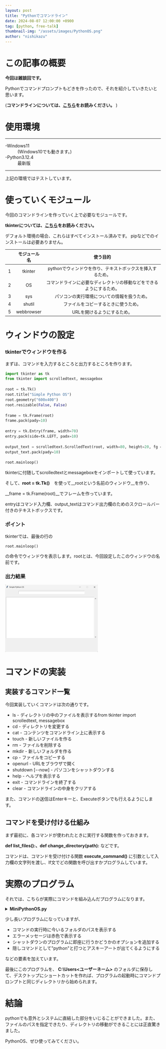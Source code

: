 ```yaml
---
layout: post
title: "Pythonでコマンドライン"
date: 2024-08-07 12:00:00 +0900
tag: [python, free-talk]
thumbnail-img: "/assets/images/PythonOS.png"
author: "nishikazu"
---
```

# この記事の概要
__今回は雑談回です。__

Pythonでコマンドプロンプトもどきを作ったので、それを紹介していきたいと思います。

(__コマンドラインについては、[こちら](https://qiita.com/momo1010/items/adcef12d0c631785499f)をお読みください。__
)
# 使用環境
* * *
<dl>
<dt>-Windows11</dt>
<dd>(Windows10でも動きます。)</dd>
<dt>-Python3.12.4</dt>
<dd>最新版</dd>
</dl>

* * *


上記の環境ではテストしています。



# 使っていくモジュール
今回のコマンドラインを作っていく上で必要なモジュールです。

__tkinterについては、[こちら](https://ja.wikipedia.org/wiki/Tkinter)をお読みください。__

デフォルト環境の場合、これらはすべてインストール済みです。
pipなどでのインストールは必要ありません。

|　  |__モジュール名__|__使う目的__|
|:--:|:-------------:|:---------:|
|  1 |  tkinter      | pythonでウィンドウを作り、テキストボックスを挿入するため。|
|  2 |     OS        |    コマンドラインに必要なディレクトリの移動などをできるようにするため。|
|  3 |  sys          | パソコンの実行環境についての情報を扱うため。|
|  4 | shutil        | ファイルをコピーするときに使うため。|
|  5 | webbrowser    | URLを開けるようにするため。|

# ウィンドウの設定
### tkinterでウィンドウを作る
まずは、コマンドを入力するところと出力するところを作ります。

```python:command_window.py
import tkinter as tk
from tkinter import scrolledtext, messagebox

root = tk.Tk()
root.title("Simple Python OS")
root.geometry("600x400")
root.resizable(False, False)

frame = tk.Frame(root)
frame.pack(pady=10)

entry = tk.Entry(frame, width=70)
entry.pack(side=tk.LEFT, padx=10)

output_text = scrolledtext.ScrolledText(root, width=80, height=20, fg = "black",wrap=tk.WORD, bg='white',insertbackground='black')
output_text.pack(pady=10)

root.mainloop()

```
tkinterに付随してscrolledtextとmessageboxをインポートして使っています。


そして、__root = tk.Tk()__　を使って__rootという名前のウィンドウ__を作り、

__frame = tk.Frame(root)__でフレームを作っています。

entryはコマンド入力欄、output_textはコマンド出力欄のためのスクロールバー付きのテキストボックスです。

### ポイント
tkinterでは、最後の行の
```
root.mainloop()
```
の命令でウィンドウを表示します。rootとは、今回設定したこのウィンドウの名前です。

### 出力結果
<img width="300" src="/assets/images/tkinter_window_practice.png">

# コマンドの実装

## 実装するコマンド一覧

今回実装していくコマンドは次の通りです。

* ls               - ディレクトリの中のファイルを表示するfrom tkinter import scrolledtext, messagebox
* cd <path>        - ディレクトリを変更する
* cat <filename>   - コンテンツをコマンドライン上に表示する
* touch <filename> - 新しいファイルを作る
* rm <filename>    - ファイルを削除する
* mkdir <dirname>  - 新しいフォルダを作る
* cp <src> <dest>  - ファイルをコピーする
* openurl <url>    - URLをブラウザで開く
* shutdown [--now] - パソコンをシャットダウンする
* help             - ヘルプを表示する
* exit             - コマンドラインを終了する
* clear            - コマンドラインの中身をクリアする

また、コマンドの送信はEnterキーと、Executeボタンでも行えるようにします。

## コマンドを受け付ける仕組み
まず最初に、各コマンドが使われたときに実行する関数を作っておきます。

**def list_files():、def change_directory(path):**
などです。

コマンドは、コマンドを受け付ける関数
**execute_command()**
に引数として入力欄の文字列を渡し、If文でどの関数を呼び出すかプログラムしています。

# 実際のプログラム

それでは、こちらが実際にコマンドを組み込んだプログラムになります。

**<details><summary>MiniPythonOS.py</summary>**
```python
import os
import sys
import shutil
import tkinter as tk
from tkinter import scrolledtext, messagebox
import webbrowser
def list_files():
    files = "\n".join(os.listdir('.'))
    output_text.insert(tk.END, f"{os.getcwd()} >>> ls\n{files}\n\n", "command")
def change_directory(path):
    try:
        os.chdir(path)
        output_text.insert(tk.END, f"{os.getcwd()} >>> cd {path}\nChanged directory to {os.getcwd()}\n\n", "command")
    except Exception as e:
        output_text.insert(tk.END, f"{os.getcwd()} >>> cd {path}\nError: {e}\n\n", "error")
def read_file(filename):
    try:
        with open(filename, 'r') as file:
            output_text.insert(tk.END, f"{os.getcwd()} >>> cat {filename}\n" + file.read() + "\n\n", "command")
    except Exception as e:
        output_text.insert(tk.END, f"{os.getcwd()} >>> cat {filename}\nError: {e}\n\n", "error")
def create_file(filename):
    try:
        with open(filename, 'w') as file:
            file.write('')
        output_text.insert(tk.END, f"{os.getcwd()} >>> touch {filename}\nFile '{filename}' created.\n\n", "command")
    except Exception as e:
        output_text.insert(tk.END, f"{os.getcwd()} >>> touch {filename}\nError: {e}\n\n", "error")
def delete_file(filename):
    if messagebox.askyesno("Confirm Delete", f"Are you sure you want to delete '{filename}'?"):
        try:
            os.remove(filename)
            output_text.insert(tk.END, f"{os.getcwd()} >>> rm {filename}\nFile '{filename}' deleted.\n\n", "command")
        except Exception as e:
            output_text.insert(tk.END, f"{os.getcwd()} >>> rm {filename}\nError: {e}\n\n", "error")
    else:
        output_text.insert(tk.END, f"{os.getcwd()} >>> rm {filename}\nDelete cancelled.\n\n", "command")
def create_directory(dirname):
    try:
        os.mkdir(dirname)
        output_text.insert(tk.END, f"{os.getcwd()} >>> mkdir {dirname}\nDirectory '{dirname}' created.\n\n", "command")
    except Exception as e:
        output_text.insert(tk.END, f"{os.getcwd()} >>> mkdir {dirname}\nError: {e}\n\n", "error")
def copy_file(src, dest):
    try:
        shutil.copy(src, dest)
        output_text.insert(tk.END, f"{os.getcwd()} >>> cp {src} {dest}\nFile '{src}' copied to '{dest}'.\n\n", "command")
    except Exception as e:
        output_text.insert(tk.END, f"{os.getcwd()} >>> cp {src} {dest}\nError: {e}\n\n", "error")
def shutdown(now=False):
    if now:
        output_text.insert(tk.END, f"{os.getcwd()} >>> shutdown --now\nShutting down immediately...\n\n", "command")
        root.quit()
        os.system("shutdown -s -f -t 0")
    else:
        output_text.insert(tk.END, f"{os.getcwd()} >>> shutdown\nShutting down...\n\n", "command")
        root.quit()
        os.system("shutdown -s")
def open_browser(url):
    try:
        webbrowser.open(url)
        output_text.insert(tk.END, f"{os.getcwd()} >>> open {url}\nOpening {url} in browser...\n\n", "command")
    except Exception as e:
        output_text.insert(tk.END, f"{os.getcwd()} >>> open {url}\nError: {e}\n\n", "error")
def clear_command():
    output_text.delete(1.0, tk.END)
    output_text.insert(tk.END, "Welcome to Simple Python OS! Type 'help' to see available commands.\n\n")
def python():
    pythontext = """
 ######   ##  ##   ######   ##   ##   #####   ##   ##
  ##  ##  ##  ##   # ## #   ##   ##  ##   ##  ###  ##
  ##  ##  ##  ##     ##     ##   ##  ##   ##  #### ##
  #####    ####      ##     #######  ##   ##  ## ####
  ##        ##       ##     ##   ##  ##   ##  ##  ###
  ##        ##       ##     ##   ##  ##   ##  ##   ##
 ####      ####     ####    ##   ##   #####   ##   ##

"""
    output_text.insert(tk.END,pythontext)
def show_help():
    help_text = """
Available commands:
ls               - List files in the current directory
cd <path>        - Change directory
cat <filename>   - Display file content
touch <filename> - Create a new file
rm <filename>    - Delete a file
mkdir <dirname>  - Create a new directory
cp <src> <dest>  - Copy a file
openurl <url>    - Open URL in web browser
shutdown [--now] - Shutdown the system
help             - Show this help message
exit             - Exit the program
clear            - Clear the commandline
"""
    output_text.insert(tk.END, f"{os.getcwd()} >>> help\n{help_text}\n\n", "command")
def execute_command(event=None):
    command = entry.get().strip().split()
    entry.delete(0, tk.END)
    if not command:
        return
    cmd = command[0].lower()
    options = command[1:]
    if cmd == 'exit':
        output_text.insert(tk.END, f"{os.getcwd()} >>> exit\nExiting...\n\n", "command")
        root.quit()
    elif cmd == 'ls':
        list_files()
    elif cmd == 'cd':
        if options:
            change_directory(options[0])
        else:
            output_text.insert(tk.END, f"{os.getcwd()} >>> cd\nUsage: cd <path>\n\n", "error")
    elif cmd == 'cat':
        if options:
            read_file(options[0])
        else:
            output_text.insert(tk.END, f"{os.getcwd()} >>> cat\nUsage: cat <filename>\n\n", "error")
    elif cmd == 'touch':
        if options:
            create_file(options[0])
        else:
            output_text.insert(tk.END, f"{os.getcwd()} >>> touch\nUsage: touch <filename>\n\n", "error")
    elif cmd == 'rm':
        if options:
            delete_file(options[0])
        else:
            output_text.insert(tk.END, f"{os.getcwd()} >>> rm\nUsage: rm <filename>\n\n", "error")
    elif cmd == 'mkdir':
        if options:
            create_directory(options[0])
        else:
            output_text.insert(tk.END, f"{os.getcwd()} >>> mkdir\nUsage: mkdir <dirname>\n\n", "error")
    elif cmd == 'cp':
        if len(options) > 1:
            copy_file(options[0], options[1])
        else:
            output_text.insert(tk.END, f"{os.getcwd()} >>> cp\nUsage: cp <src> <dest>\n\n", "error")
    elif cmd == 'openurl':
        if options:
            open_browser(options[0])
        else:
            output_text.insert(tk.END, f"{os.getcwd()} >>> open\nUsage: open <url>\n\n", "error")
    elif cmd == 'shutdown':
        if '--now' in options:
            shutdown(now=True)
        else:
            shutdown()
    elif cmd == 'help':
        show_help()
    elif cmd == 'clear':
        clear_command()
    elif cmd == 'python':
        python()
    else:
        output_text.insert(tk.END, f"{os.getcwd()} >>> {cmd}\nUnknown command: {cmd}\n\n", "error")
root = tk.Tk()
root.title("Simple Python OS")
root.geometry("600x400")
root.resizable(False, False)
frame = tk.Frame(root)
frame.pack(pady=10)
entry = tk.Entry(frame, width=70)
entry.pack(side=tk.LEFT, padx=10)
entry.bind("<Return>", execute_command)
execute_button = tk.Button(frame, text="Execute", command=execute_command)
execute_button.pack(side=tk.LEFT)
output_text = scrolledtext.ScrolledText(root, width=80, height=20, fg = "black",wrap=tk.WORD, bg='white',insertbackground='black')
output_text.pack(pady=10)
output_text.insert(tk.END, "Welcome to Simple Python OS! Type 'help' to see available commands.\n\n")
output_text.insert(tk.END, f"{os.getcwd()} >>>\n\n")
output_text.tag_config('command', foreground='black')
output_text.tag_config('error', foreground='red')
root.mainloop()
```
</details>

少し長いプログラムになっていますが、
* コマンドの実行時に今いるフォルダのパスを表示する
* エラーメッセージは赤色で表示する
* シャットダウンのプログラムに即座に行うかどうかのオプションを追加する
* 隠しコマンドとして"python"と打つとアスキーアートが出てくるようにする

などの要素を加えています。

最後にこのプログラムを、
**C:\Users\<ユーザーネーム>**
のフォルダに保存して、デスクトップにショートカットを作れば、プログラムの起動時にコマンドプロンプトと同じディレクトリから始められます。

# 結論
pythonでも意外とシステムに直結した部分をいじることができました。また、ファイルのパスを指定できたり、ディレクトリの移動ができることには正直驚きました。

PythonOS、ぜひ使ってみてください。